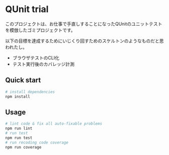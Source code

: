 QUnit trial
===========

このプロジェクトは、お仕事で手直しすることになったQUnitのユニットテストを模倣したゴミプロジェクトです。

以下の目標を達成するためにいじくり回すためのスケルトンのようなものだと思われたし。

- ブラウザテストのCLI化
- テスト実行後のカバレッジ計測

Quick start
-----------

```sh
# install dependencies
npm install
```

Usage
-----

```sh
# lint code & fix all auto-fixable problems
npm run lint
# run test
npm run test
# run recoding code coverage
npm run coverage
```
